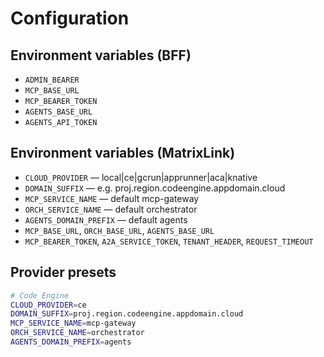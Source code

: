# Configuration

## Environment variables (BFF)
- `ADMIN_BEARER`
- `MCP_BASE_URL`
- `MCP_BEARER_TOKEN`
- `AGENTS_BASE_URL`
- `AGENTS_API_TOKEN`

## Environment variables (MatrixLink)
- `CLOUD_PROVIDER` — local|ce|gcrun|apprunner|aca|knative
- `DOMAIN_SUFFIX` — e.g. proj.region.codeengine.appdomain.cloud
- `MCP_SERVICE_NAME` — default mcp-gateway
- `ORCH_SERVICE_NAME` — default orchestrator
- `AGENTS_DOMAIN_PREFIX` — default agents
- `MCP_BASE_URL`, `ORCH_BASE_URL`, `AGENTS_BASE_URL`
- `MCP_BEARER_TOKEN`, `A2A_SERVICE_TOKEN`, `TENANT_HEADER`, `REQUEST_TIMEOUT`

## Provider presets
```bash
# Code Engine
CLOUD_PROVIDER=ce
DOMAIN_SUFFIX=proj.region.codeengine.appdomain.cloud
MCP_SERVICE_NAME=mcp-gateway
ORCH_SERVICE_NAME=orchestrator
AGENTS_DOMAIN_PREFIX=agents
```
